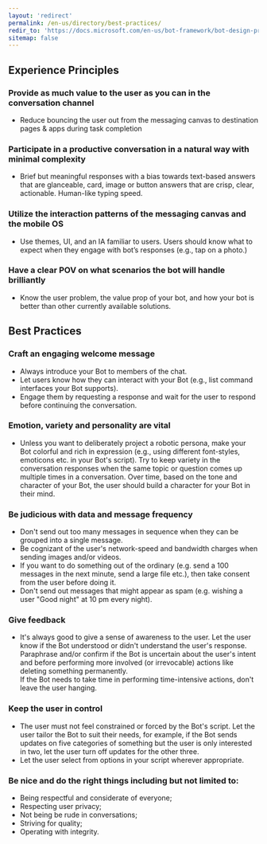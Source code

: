 ```yaml
---
layout: 'redirect'
permalink: /en-us/directory/best-practices/
redir_to: 'https://docs.microsoft.com/en-us/bot-framework/bot-design-principles'
sitemap: false
---
```


## Experience Principles

### Provide as much value to the user as you can in the conversation channel

* Reduce bouncing the user out from the messaging canvas to destination pages & apps during task completion

### Participate in a productive conversation in a natural way with minimal complexity

* Brief but meaningful responses with a bias towards text-based answers that are glanceable, card, image or button answers that are crisp, clear, actionable. Human-like typing speed. 

### Utilize the interaction patterns of the messaging canvas and the mobile OS


* Use themes, UI, and an IA familiar to users. Users should know what to expect when they engage with bot’s responses (e.g., tap on a photo.)

### Have a clear POV on what scenarios the bot will handle brilliantly

* Know the user problem, the value prop of your bot, and how your bot is better than other currently available solutions.


## Best Practices

### Craft an engaging welcome message


* Always introduce your Bot to members of the chat.  
* Let users know how they can interact with your Bot (e.g., list command interfaces your Bot supports). 
* Engage them by requesting a response and wait for the user to respond before continuing the conversation. 


### Emotion, variety and personality are vital


* Unless you want to deliberately project a robotic persona, make your Bot colorful and rich in expression (e.g., using different font-styles, emoticons etc. in your Bot's script). Try to keep variety in the conversation responses when the same topic or question comes up multiple times in a conversation. Over time, based on the tone and character of your Bot, the user should build a character for your Bot in their mind. 


### Be judicious with data and message frequency

* Don't send out too many messages in sequence when they can be grouped into a single message. 
* Be cognizant of the user's network-speed and bandwidth charges  when sending images and/or videos. 
* If you want to do something out of the ordinary (e.g. send a 100 messages in the next minute, send a large file etc.), then take consent from the user before doing it. 
* Don't send out messages that might appear as spam (e.g. wishing a user "Good night" at 10 pm every night). 

### Give feedback


* It's always good to give a sense of awareness to the user. Let the user know if the Bot understood or didn't understand the user's response. Paraphrase and/or confirm if the Bot is uncertain about the user's intent and before performing more involved (or irrevocable) actions like deleting something permanently.  
If the Bot needs to take time in performing time-intensive actions, don't leave the user hanging.  


### Keep the user in control

  
* The user must not feel constrained or forced by the Bot's script. Let the user tailor the Bot to suit their needs, for example, if the Bot sends updates on five categories of something but the user is only interested in two, let the user turn off updates for the other three. 
* Let the user select from options in your script wherever appropriate.  
  

### Be nice and do the right things including but not limited to: 

  
* Being respectful and considerate of everyone; 
* Respecting user privacy; 
* Not being be rude in conversations; 
* Striving for quality; 
* Operating with integrity. 
  


